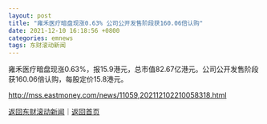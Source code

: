 ```yaml
---
layout: post
title: "雍禾医疗暗盘现涨0.63% 公司公开发售阶段获160.06倍认购"
date: 2021-12-10 16:18:56 +0800
categories: emnews
tags: 东财滚动新闻
---
```


雍禾医疗暗盘现涨0.63%，报15.9港元，总市值82.67亿港元。公司公开发售阶段获160.06倍认购，每股定价15.8港元。

<http://mss.eastmoney.com/news/11059,202112102210058318.html>

[返回东财滚动新闻](//finews.withounder.com/emnews/)｜[返回首页](//finews.withounder.com/)